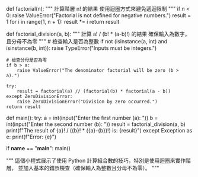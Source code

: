 def factorial(n):
    """
    計算階層 n! 的結果
    使用迴圈方式來避免遞迴限制
    """
    if n < 0:
        raise ValueError("Factorial is not defined for negative numbers.")
    result = 1
    for i in range(1, n + 1):
        result *= i
    return result

def factorial_division(a, b):
    """
    計算 a! / (b! * (a-b)!) 的結果
    確保輸入為數字，且分母不為零
    """
    # 檢查輸入是否為整數
    if not (isinstance(a, int) and isinstance(b, int)):
        raise TypeError("Inputs must be integers.")
    
    # 檢查分母是否為零
    if b > a:
        raise ValueError("The denominator factorial will be zero (b > a).")
    
    try:
        result = factorial(a) // (factorial(b) * factorial(a - b))
    except ZeroDivisionError:
        raise ZeroDivisionError("Division by zero occurred.")
    return result

def main():
    try:
        a = int(input("Enter the first number (a): "))
        b = int(input("Enter the second number (b): "))
        result = factorial_division(a, b)
        print(f"The result of {a}! / ({b}! * ({a}-{b})!) is: {result}")
    except Exception as e:
        print(f"Error: {e}")

if __name__ == "__main__":
    main()

"""
這個小程式展示了使用 Python 計算組合數的技巧，特別是使用迴圈來實作階層，
並加入基本的錯誤檢查（確保輸入為整數且分母不為零）。
"""
